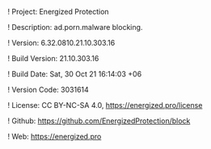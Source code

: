 ! Project: Energized Protection

! Description: ad.porn.malware blocking.

! Version: 6.32.0810.21.10.303.16

! Build Version: 21.10.303.16

! Build Date: Sat, 30 Oct 21 16:14:03 +06

! Version Code: 3031614

! License: CC BY-NC-SA 4.0, https://energized.pro/license

! Github: https://github.com/EnergizedProtection/block

! Web: https://energized.pro
